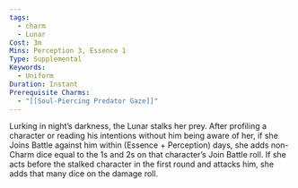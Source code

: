 ```yaml
---
tags:
  - charm
  - Lunar
Cost: 3m
Mins: Perception 3, Essence 1
Type: Supplemental
Keywords:
  - Uniform
Duration: Instant
Prerequisite Charms:
  - "[[Soul-Piercing Predator Gaze]]"
---
```

Lurking in night’s darkness, the Lunar stalks her prey. After profiling a character or reading his intentions without him being aware of her, if she Joins Battle against him within (Essence + Perception) days, she adds non-Charm dice equal to the 1s and 2s on that character’s Join Battle roll. If she acts before the stalked character in the first round and attacks him, she adds that many dice on the damage roll.